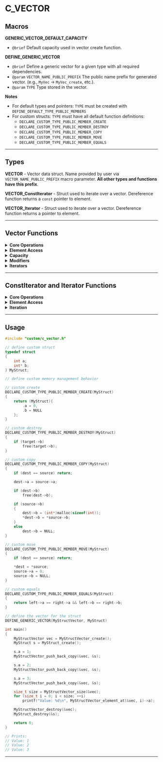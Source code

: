 # C_VECTOR


## Macros

**GENERIC_VECTOR_DEFAULT_CAPACITY**
- `@brief` Default capacity used in vector create function.


**DEFINE_GENERIC_VECTOR**
- `@brief` Define a generic vector for a given type with all required dependencies.
- `@param` `VECTOR_NAME_PUBLIC_PREFIX`  The public name prefix for generated vector. (e.g., `MyVec` -> `MyVec_create`, etc.).
- `@param` `TYPE`                       Type stored in the vector.

**Notes**
- For default types and pointers: `TYPE` must be created with `DEFINE_DEFAULT_TYPE_PUBLIC_MEMBERS`
- For custom structs: `TYPE` must have all default function definitions:
    - `DECLARE_CUSTOM_TYPE_PUBLIC_MEMBER_CREATE`
    - `DECLARE_CUSTOM_TYPE_PUBLIC_MEMBER_DESTROY`
    - `DECLARE_CUSTOM_TYPE_PUBLIC_MEMBER_COPY`
    - `DECLARE_CUSTOM_TYPE_PUBLIC_MEMBER_MOVE`
    - `DECLARE_CUSTOM_TYPE_PUBLIC_MEMBER_EQUALS`

<!-- ================================================================================================================== -->
<!-- END Macros -->
<!-- ================================================================================================================== -->
---

## Types

**VECTOR** - Vector data struct. Name provided by user via `VECTOR_NAME_PUBLIC_PREFIX` macro parameter. **All other types and functions have this prefix**.

**VECTOR_ConstIterator** - Struct used to iterate over a vector. Dereference function returns a `const` pointer to element.

**VECTOR_Iterator** - Struct used to iterate over a vector. Dereference function returns a pointer to element.

<!-- ================================================================================================================== -->
<!-- END Types -->
<!-- ================================================================================================================== -->
---

## Vector Functions

<details>
<summary><b>Core Operations</b></summary>

##### VECTOR_create
- `@brief` Creates a vector struct and allocates dynamic array with default capacity.
- `@return` A new vector instance.

##### VECTOR_create_capacity
- `@brief` Creates a vector struct and allocates dynamic array.
- `@param` `capacity` Initial capacity of the vector.
- `@return` A new vector instance.

##### VECTOR_destroy
- `@brief` Destroys a vector and releases allocated memory.
- `@param` `target` Pointer to the vector.

##### VECTOR_copy
- `@brief` Copies contents of one vector to another.
- `@param` `dest` Destination vector pointer.
- `@param` `source` Source vector pointer.

##### VECTOR_move
- `@brief` Moves contents from one vector to another. Valid operations after move: `VECTOR_copy` (as dest), `VECTOR_destroy`, `VECTOR_equals`
- `@param` `dest` Destination vector pointer.
- `@param` `source` Source vector pointer.

##### VECTOR_equals
- `@brief` Checks whether two vectors are equal by comparing each element.
- `@param` `left` Left-hand side pointer to a vector.
- `@param` `right` Right-hand side pointer to a vector.
- `@return` `true` if equal, `false` otherwise.

</details>
<!-- ================================================================================================================== -->
<!-- END Core Operations -->
<!-- ================================================================================================================== -->

<details>
<summary><b>Element Access</b></summary>

##### VECTOR_data
- `@brief` Returns the internal data array.
- `@param` `target` Pointer to vector.
- `@return` Pointer to the data array.

##### VECTOR_data_const
- `@brief` Returns the internal data array.
- `@param` `target` Pointer to vector.
- `@return` Pointer to the data array.

##### VECTOR_element_front
- `@brief` Returns a pointer to the first element.
- `@param` `target` Pointer to vector.
- `@return` Pointer to the first element.

##### VECTOR_element_front_const
- `@brief` Returns a pointer to the first element.
- `@param` `target` Pointer to vector.
- `@return` Pointer to the first element.

##### VECTOR_element_back
- `@brief` Returns a pointer to the last element.
- `@param` `target` Pointer to vector.
- `@return` Pointer to the last element.

##### VECTOR_element_back_const
- `@brief` Returns a pointer to the last element.
- `@param` `target` Pointer to vector.
- `@return` Pointer to the last element.

##### VECTOR_element_at
- `@brief` Returns a pointer to the element at index.
- `@param` `target` Pointer to vector.
- `@param` `index` Position of the element to get.
- `@return` Pointer to the element at index.

##### VECTOR_element_at_const
- `@brief` Returns a pointer to the element at index.
- `@param` `target` Pointer to vector.
- `@param` `index` Position of the element to get.
- `@return` Pointer to the element at index.

</details>
<!-- ================================================================================================================== -->
<!-- END Element Access -->
<!-- ================================================================================================================== -->

<details>
<summary><b>Capacity</b></summary>

##### VECTOR_size
- `@brief` Returns the number of elements in the vector.
- `@param` `target` Pointer to vector.
- `@return` Number of elements.

##### VECTOR_capacity
- `@brief` Returns the current capacity of the vector.
- `@param` `target` Pointer to vector.
- `@return` Current capacity.

##### VECTOR_empty
- `@brief` Checks if the vector is empty.
- `@param` `target` Pointer to vector.
- `@return` `true` if empty, `false` otherwise.

</details>
<!-- ================================================================================================================== -->
<!-- END Capacity -->
<!-- ================================================================================================================== -->

<details>
<summary><b>Modifiers</b></summary>

##### VECTOR_clear
- `@brief` Clears the vector contents but retains capacity.
- `@param` `target` Pointer to the vector.

##### VECTOR_push_back
- `@brief` Adds a default element to the end of the vector.
- `@param` `target` Pointer to vector.

##### VECTOR_push_back_copy
- `@brief` Adds an element to the end of the vector.
- `@param` `target` Pointer to vector.
- `@param` `item` Pointer to object to copy push.

##### VECTOR_push_back_move
- `@brief` Adds an element to the end of the vector.
- `@param` `target` Pointer to vector.
- `@param` `item` Pointer to object to move push.

##### VECTOR_pop_back
- `@brief` Removes the last element from the vector.
- `@param` `target` Pointer to vector.

##### VECTOR_realloc
- `@brief` Removes all elements, reallocates new capacity and populates it with default elements.
- `@param` `target` Pointer to vector.
- `@param` `capacity` New capacity.

##### VECTOR_realloc_copy
- `@brief` Removes all elements, reallocates new capacity and populates it with copy constructed elements.
- `@param` `target` Pointer to vector.
- `@param` `capacity` New capacity.
- `@param` `item` Pointer to object to copy push.

</details>
<!-- ================================================================================================================== -->
<!-- END Modifiers -->
<!-- ================================================================================================================== -->

<details>
<summary><b>Iterators</b></summary>

##### VECTOR_begin_const
- `@brief` Returns a const_iterator to the first element in vector.
- `@param` `target` Pointer to vector.
- `@return` A new instance of `VECTOR_ConstIterator`.

##### VECTOR_begin
- `@brief` Returns an iterator to the first element in vector.
- `@param` `target` Pointer to vector.
- `@return` A new instance of `VECTOR_Iterator`.

##### VECTOR_end_const
- `@brief` Returns a const_iterator to the last + 1 element in vector.
- `@param` `target` Pointer to vector.
- `@return` A new instance of `VECTOR_ConstIterator`.

##### VECTOR_end
- `@brief` Returns an iterator to the last + 1 element in vector.
- `@param` `target` Pointer to vector.
- `@return` A new instance of `VECTOR_Iterator`.

</details>
<!-- ================================================================================================================== -->
<!-- END Iterators -->
<!-- ================================================================================================================== -->

<!-- ================================================================================================================== -->
<!-- END Vector Functions -->
<!-- ================================================================================================================== -->
---

## ConstIterator and Iterator Functions

<details>
<summary><b>Core Operations</b></summary>

##### VECTOR_ConstIterator_create / VECTOR_Iterator_create
- `@brief` Creates an iterator struct
- `@return` A new iterator instance.

##### VECTOR_ConstIterator_destroy / VECTOR_Iterator_destroy
- `@brief` Destroys an iterator.
- `@param` `target` Pointer to the iterator.

##### VECTOR_ConstIterator_copy / VECTOR_Iterator_copy
- `@brief` Copies contents of one iterator to another.
- `@param` `dest` Destination iterator pointer.
- `@param` `source` Source iterator pointer.

##### VECTOR_ConstIterator_move / VECTOR_Iterator_move
- `@brief` Moves contents from one iterator to another.
- `@param` `dest` Destination iterator pointer.
- `@param` `source` Source iterator pointer.

##### VECTOR_ConstIterator_equals / VECTOR_Iterator_equals
- `@brief` Checks whether two iterators are equal by comparing current position element.
- `@param` `left` Left-hand side pointer to an iterator.
- `@param` `right` Right-hand side pointer to an iterator.
- `@return` `true` if equal, `false` otherwise.

</details>
<!-- ================================================================================================================== -->
<!-- END Core Operations -->
<!-- ================================================================================================================== -->

<details>
<summary><b>Element Access</b></summary>

##### VECTOR_ConstIterator_dereference / VECTOR_Iterator_dereference
- `@brief` Return a pointer to current element.
- `@param` `target` Pointer to the iterator.
- `@return` Pointer to element.

</details>
<!-- ================================================================================================================== -->
<!-- END Element Access -->
<!-- ================================================================================================================== -->

<details>
<summary><b>Iteration</b></summary>

##### VECTOR_ConstIterator_pre_increment / VECTOR_Iterator_pre_increment
- `@brief` Increment by 1.
- `@param` `target` Pointer to the iterator.

##### VECTOR_ConstIterator_post_increment / VECTOR_Iterator_post_increment
- `@brief` Increment by 1 and return non-incremented iterator.
- `@param` `target` Pointer to the iterator.
- `@return` Non-incremented iterator.

##### VECTOR_ConstIterator_increment_by / VECTOR_Iterator_increment_by
- `@brief` Increment by given number.
- `@param` `target` Pointer to the iterator.
- `@param` `diff` Number to apply increment.

##### VECTOR_ConstIterator_increment / VECTOR_Iterator_increment
- `@brief` Increment by given number and return non-incremented iterator.
- `@param` `target` Pointer to the iterator.
- `@param` `diff` Number to apply increment.
- `@return` Non-incremented iterator.

##### VECTOR_ConstIterator_pre_decrement / VECTOR_Iterator_pre_decrement
- `@brief` Decrement by 1.
- `@param` `target` Pointer to the iterator.

##### VECTOR_ConstIterator_post_decrement / VECTOR_Iterator_post_decrement
- `@brief` Decrement by 1 and return non-decremented iterator.
- `@param` `target` Pointer to the iterator.
- `@return` Non-decremented iterator.

##### VECTOR_ConstIterator_decrement_by / VECTOR_Iterator_decrement_by
- `@brief` Decrement by given number.
- `@param` `target` Pointer to the iterator.
- `@param` `diff` Number to apply decrement.

##### VECTOR_ConstIterator_decrement / VECTOR_Iterator_decrement
- `@brief` Decrement by given number and return non-decremented iterator.
- `@param` `target` Pointer to the iterator.
- `@param` `diff` Number to apply decrement.
- `@return` Non-decremented iterator.

</details>
<!-- ================================================================================================================== -->
<!-- END Iteration -->
<!-- ================================================================================================================== -->

<!-- ================================================================================================================== -->
<!-- END ConstIterator and Iterator Functions -->
<!-- ================================================================================================================== -->
---

## Usage

```C
#include "custom/c_vector.h"

// define custom struct
typedef struct
{
    int a;
    int* b;
} MyStruct;

// define custom memory management behavior

// custom create
DECLARE_CUSTOM_TYPE_PUBLIC_MEMBER_CREATE(MyStruct)
{
    return (MyStruct){
        .a = 0,
        .b = NULL
    };
}

// custom destroy
DECLARE_CUSTOM_TYPE_PUBLIC_MEMBER_DESTROY(MyStruct)
{
    if (target->b)
        free(target->b);
}

// custom copy
DECLARE_CUSTOM_TYPE_PUBLIC_MEMBER_COPY(MyStruct)
{
    if (dest == source) return;

    dest->a = source->a;

    if (dest->b)
        free(dest->b);

    if (source->b)
    {
        dest->b = (int*)malloc(sizeof(int));
        *dest->b = *source->b;
    }
    else
        dest->b = NULL;
}

// custom move
DECLARE_CUSTOM_TYPE_PUBLIC_MEMBER_MOVE(MyStruct)
{
    if (dest == source) return;

    *dest = *source;
    source->a = 0;
    source->b = NULL;
}

// custom equals
DECLARE_CUSTOM_TYPE_PUBLIC_MEMBER_EQUALS(MyStruct)
{
    return left->a == right->a && left->b == right->b;
}

// define the vector for the struct
DEFINE_GENERIC_VECTOR(MyStructVector, MyStruct)

int main()
{
    MyStructVector vec = MyStructVector_create();
    MyStruct s = MyStruct_create();

    s.a = 1;
    MyStructVector_push_back_copy(&vec, &s);

    s.a = 2;
    MyStructVector_push_back_copy(&vec, &s);

    s.a = 3;
    MyStructVector_push_back_copy(&vec, &s);

    size_t size = MyStructVector_size(&vec);
    for (size_t i = 0; i < size; ++i)
        printf("Value: %d\n", MyStructVector_element_at(&vec, i)->a);

    MyStructVector_destroy(&vec);
    MyStruct_destroy(&s);

    return 0;
}

// Prints:
// Value: 1
// Value: 2
// Value: 3

```

<!-- ================================================================================================================== -->
<!-- END Usage -->
<!-- ================================================================================================================== -->
---